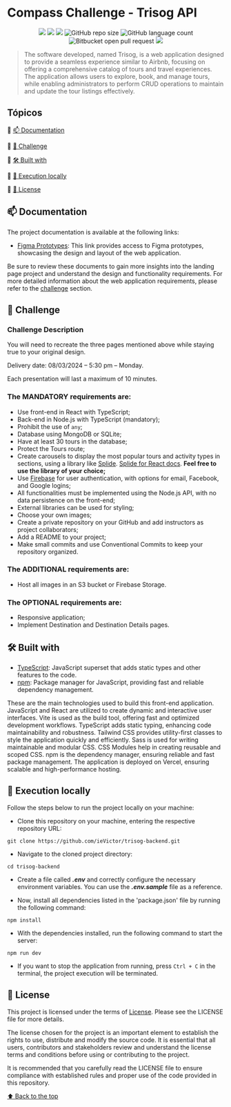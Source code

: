 # Compass Challenge - Trisog API

<div align="center">
  <img src="https://img.shields.io/static/v1?label=typescript&message=superset&color=blue&style=for-the-badge&logo=typescript"/>
  <img src="https://img.shields.io/static/v1?label=npm&message=manager&color=white&style=for-the-badge&logo=npm"/>
  <img src="http://img.shields.io/static/v1?label=License&message=MIT&color=green&style=for-the-badge"/>
  <img alt="GitHub repo size" src="https://img.shields.io/github/repo-size/ViniciusGR797/juke-boxer?style=for-the-badge">
  <img alt="GitHub language count" src="https://img.shields.io/github/languages/count/ViniciusGR797/juke-boxer?style=for-the-badge">
  <img alt="Bitbucket open pull request" src="https://img.shields.io/bitbucket/pr-raw/ViniciusGR797/juke-boxer?style=for-the-badge">
  <img src="http://img.shields.io/static/v1?label=STATUS&message=Development&color=GREEN&style=for-the-badge"/>
</div>

> The software developed, named Trisog, is a web application designed to provide a seamless experience similar to Airbnb, focusing on offering a comprehensive catalog of tours and travel experiences. The application allows users to explore, book, and manage tours, while enabling administrators to perform CRUD operations to maintain and update the tour listings effectively.

## Tópicos

:small_blue_diamond: [📫 Documentation](#-documentation)

:small_blue_diamond: [🗻 Challenge](#-challenge)

:small_blue_diamond: [🛠 Built with](#-built-with)

:small_blue_diamond: [🏡 Execution locally](#-execution-locally)

:small_blue_diamond: [📄 License](#-license)

## 📫 Documentation

The project documentation is available at the following links:

- [Figma Prototypes](https://www.figma.com/design/VGfRJ9g4gasvzlMscPltBw/Desafio-3?node-id=2816-3&t=PgtK2WlzMgG36FcY-1): This link provides access to Figma prototypes, showcasing the design and layout of the web application.

Be sure to review these documents to gain more insights into the landing page project and understand the design and functionality requirements. For more detailed information about the web application requirements, please refer to the [challenge](#-challenge) section.

## 🗻 Challenge

### Challenge Description

You will need to recreate the three pages mentioned above while staying true to your original design.

Delivery date: 08/03/2024 – 5:30 pm – Monday.

Each presentation will last a maximum of 10 minutes.

### The **MANDATORY** requirements are:

- Use front-end in React with TypeScript;
- Back-end in Node.js with TypeScript (mandatory);
- Prohibit the use of `any`;
- Database using MongoDB or SQLite;
- Have at least 30 tours in the database;
- Protect the Tours route;
- Create carousels to display the most popular tours and activity types in sections, using a library like [Splide](https://splidejs.com/). [Splide for React docs](https://splidejs.com/integration/react-splide/). **Feel free to use the library of your choice;**
- Use [Firebase](https://firebase.google.com/docs/auth?hl=pt-br) for user authentication, with options for email, Facebook, and Google logins;
- All functionalities must be implemented using the Node.js API, with no data persistence on the front-end;
- External libraries can be used for styling;
- Choose your own images;
- Create a private repository on your GitHub and add instructors as project collaborators;
- Add a README to your project;
- Make small commits and use Conventional Commits to keep your repository organized.

### The **ADDITIONAL** requirements are:

- Host all images in an S3 bucket or Firebase Storage.

### The **OPTIONAL** requirements are:

- Responsive application;
- Implement Destination and Destination Details pages.

## 🛠 Built with

- [TypeScript](https://www.typescriptlang.org/): JavaScript superset that adds static types and other features to the code.
- [npm](https://www.npmjs.com/): Package manager for JavaScript, providing fast and reliable dependency management.

These are the main technologies used to build this front-end application. JavaScript and React are utilized to create dynamic and interactive user interfaces. Vite is used as the build tool, offering fast and optimized development workflows. TypeScript adds static typing, enhancing code maintainability and robustness. Tailwind CSS provides utility-first classes to style the application quickly and efficiently. Sass is used for writing maintainable and modular CSS. CSS Modules help in creating reusable and scoped CSS. npm is the dependency manager, ensuring reliable and fast package management. The application is deployed on Vercel, ensuring scalable and high-performance hosting.

## 🏡 Execution locally

Follow the steps below to run the project locally on your machine:

* Clone this repository on your machine, entering the respective repository URL:
```
git clone https://github.com/ieVictor/trisog-backend.git
```

* Navigate to the cloned project directory:
```
cd trisog-backend
```

* Create a file called **_.env_** and correctly configure the necessary environment variables. You can use the **_.env.sample_** file as a reference.

* Now, install all dependencies listed in the 'package.json' file by running the following command:
```
npm install
```

* With the dependencies installed, run the following command to start the server:
```
npm run dev
```

* If you want to stop the application from running, press `Ctrl + C` in the terminal, the project execution will be terminated.

## 📝 License

This project is licensed under the terms of [License](LICENSE). Please see the LICENSE file for more details.

The license chosen for the project is an important element to establish the rights to use, distribute and modify the source code. It is essential that all users, contributors and stakeholders review and understand the license terms and conditions before using or contributing to the project.

It is recommended that you carefully read the LICENSE file to ensure compliance with established rules and proper use of the code provided in this repository.

[⬆ Back to the top]()

